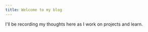 ```yaml
---
title: Welcome to my blog
---
```

I'll be recording my thoughts here as I work on projects and learn.
